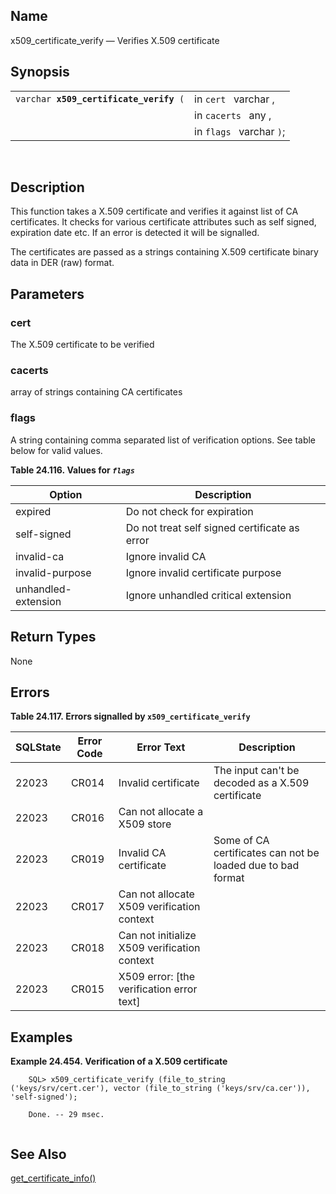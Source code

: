 <div>

<div>

</div>

<div>

## Name

x509_certificate_verify — Verifies X.509 certificate

</div>

<div>

## Synopsis

<div>

|                                             |                          |
|---------------------------------------------|--------------------------|
| `varchar `**`x509_certificate_verify`**` (` | in `cert ` varchar ,     |
|                                             | in `cacerts ` any ,      |
|                                             | in `flags ` varchar `)`; |

<div>

 

</div>

</div>

</div>

<div>

## Description

This function takes a X.509 certificate and verifies it against list of
CA certificates. It checks for various certificate attributes such as
self signed, expiration date etc. If an error is detected it will be
signalled.

The certificates are passed as a strings containing X.509 certificate
binary data in DER (raw) format.

</div>

<div>

## Parameters

<div>

### cert

The X.509 certificate to be verified

</div>

<div>

### cacerts

array of strings containing CA certificates

</div>

<div>

### flags

A string containing comma separated list of verification options. See
table below for valid values.

<div>

**Table 24.116. Values for *`flags `***

<div>

| Option              | Description                                   |
|---------------------|-----------------------------------------------|
| expired             | Do not check for expiration                   |
| self-signed         | Do not treat self signed certificate as error |
| invalid-ca          | Ignore invalid CA                             |
| invalid-purpose     | Ignore invalid certificate purpose            |
| unhandled-extension | Ignore unhandled critical extension           |

</div>

</div>

  

</div>

</div>

<div>

## Return Types

None

</div>

<div>

## Errors

<div>

**Table 24.117. Errors signalled by `x509_certificate_verify `**

<div>

| SQLState                              | Error Code                            | Error Text                                                                   | Description                                                 |
|---------------------------------------|---------------------------------------|------------------------------------------------------------------------------|-------------------------------------------------------------|
| <span class="errorcode">22023 </span> | <span class="errorcode">CR014 </span> | <span class="errortext">Invalid certificate </span>                          | The input can't be decoded as a X.509 certificate           |
| <span class="errorcode">22023 </span> | <span class="errorcode">CR016 </span> | <span class="errortext">Can not allocate a X509 store </span>                |                                                             |
| <span class="errorcode">22023 </span> | <span class="errorcode">CR019 </span> | <span class="errortext">Invalid CA certificate </span>                       | Some of CA certificates can not be loaded due to bad format |
| <span class="errorcode">22023 </span> | <span class="errorcode">CR017 </span> | <span class="errortext">Can not allocate X509 verification context </span>   |                                                             |
| <span class="errorcode">22023 </span> | <span class="errorcode">CR018 </span> | <span class="errortext">Can not initialize X509 verification context </span> |                                                             |
| <span class="errorcode">22023 </span> | <span class="errorcode">CR015 </span> | <span class="errortext">X509 error: \[the verification error text\] </span>  |                                                             |

</div>

</div>

  

</div>

<div>

## Examples

<div>

**Example 24.454. Verification of a X.509 certificate**

<div>

``` programlisting
    SQL> x509_certificate_verify (file_to_string ('keys/srv/cert.cer'), vector (file_to_string ('keys/srv/ca.cer')), 'self-signed');

    Done. -- 29 msec.
    
```

</div>

</div>

  

</div>

<div>

## See Also

<a href="fn_get_certificate_info.html" class="link"
title="get_certificate_info">get_certificate_info()</a>

</div>

</div>
